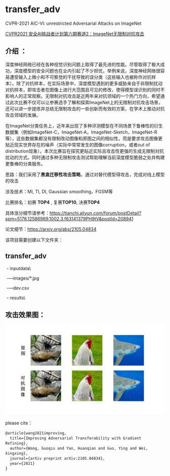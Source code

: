 # transfer_adv
CVPR-2021 AIC-VI: unrestricted Adversarial Attacks on ImageNet

[CVPR2021 安全AI挑战者计划第六期赛道2：ImageNet无限制对抗攻击](https://s.alibaba.com/challenge)

## 介绍 ： ##

深度神经网络已经在各种视觉识别问题上取得了最先进的性能。尽管取得了极大成功，深度模型的安全问题也在业内引起了不少担忧，举例来说，深度神经网络很容易遭受输入上微小和不可察觉的干扰导致的误分类（这些输入也被称作对抗样本）。除了对抗样本，在实际场景中，深度模型遇到的更多威胁来自于非限制扰动对抗样本，即攻击者在图像上进行大范围且可见的修改，使得模型误识别的同时不影响人的正常观察。无限制对抗攻击是近两年来对抗领域的一个热门方向，希望通过此次比赛不仅可以让参赛选手了解和探索ImageNet上的无限制对抗攻击场景，还可以进一步提炼并总结无限制攻击的一些创新而有效的方案，在学术上推动对抗攻击领域的发展。

在ImageNet分类任务上，近年来出现了多种评测模型在不同场景下鲁棒性的衍生数据集（例如ImageNet-C，ImageNet-A，ImageNet-Sketch，ImageNet-R等），这些数据集都没有限制改动图像和原图之间的相似性，而是要求攻击图像更贴近现实世界存在的噪声（实际中常常发生的图像corruption，或者out of distribution现象）。本次比赛旨在探究更贴近实际且攻击性更强的生成无限制对抗扰动的方式。同时通过多种无限制攻击测试帮助理解当前深度模型脆弱之处并构建更鲁棒的分类服务。

思路：我们采用了**黑盒迁移性攻击策略**，通过对替代模型得攻击，完成对线上模型的攻击

涉及技术：MI, TI, DI, Gaussian smoothing，FGSM等

比赛排名：初赛 **TOP4** , 复赛**TOP10**, 决赛**TOP4**

具体涨分细节请参考：https://tianchi.aliyun.com/forum/postDetail?spm=5176.12586969.1002.3.f63141379PH9tV&postId=208941

论文细节：https://arxiv.org/abs/2105.04834


该项目需要创建以下文件夹：

## transfer_adv 

​		- inputdata\

​				-—images/*.jpg

​				-—dev.csv

​		- results\

## 攻击效果图： ##

![results_show](results_show.jpg)

please cite：

```
@article{wang2021improving,
  title={Improving Adversarial Transferability with Gradient Refining},
  author={Wang, Guoqiu and Yan, Huanqian and Guo, Ying and Wei, Xingxing},
  journal={arXiv preprint arXiv:2105.04834},
  year={2021}
}
```
